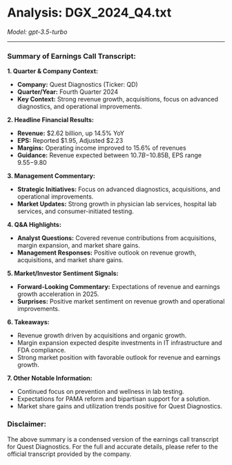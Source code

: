 # Analysis: DGX_2024_Q4.txt

*Model: gpt-3.5-turbo*

---

### Summary of Earnings Call Transcript:

**1. Quarter & Company Context:**
- **Company:** Quest Diagnostics (Ticker: QD)
- **Quarter/Year:** Fourth Quarter 2024
- **Key Context:** Strong revenue growth, acquisitions, focus on advanced diagnostics, and operational improvements.

**2. Headline Financial Results:**
- **Revenue:** $2.62 billion, up 14.5% YoY
- **EPS:** Reported $1.95, Adjusted $2.23
- **Margins:** Operating income improved to 15.6% of revenues
- **Guidance:** Revenue expected between $10.7B-$10.85B, EPS range $9.55-$9.80

**3. Management Commentary:**
- **Strategic Initiatives:** Focus on advanced diagnostics, acquisitions, and operational improvements.
- **Market Updates:** Strong growth in physician lab services, hospital lab services, and consumer-initiated testing.

**4. Q&A Highlights:**
- **Analyst Questions:** Covered revenue contributions from acquisitions, margin expansion, and market share gains.
- **Management Responses:** Positive outlook on revenue growth, acquisitions, and market share gains.

**5. Market/Investor Sentiment Signals:**
- **Forward-Looking Commentary:** Expectations of revenue and earnings growth acceleration in 2025.
- **Surprises:** Positive market sentiment on revenue growth and operational improvements.

**6. Takeaways:**
- Revenue growth driven by acquisitions and organic growth.
- Margin expansion expected despite investments in IT infrastructure and FDA compliance.
- Strong market position with favorable outlook for revenue and earnings growth.

**7. Other Notable Information:**
- Continued focus on prevention and wellness in lab testing.
- Expectations for PAMA reform and bipartisan support for a solution.
- Market share gains and utilization trends positive for Quest Diagnostics.

### Disclaimer: 
The above summary is a condensed version of the earnings call transcript for Quest Diagnostics. For the full and accurate details, please refer to the official transcript provided by the company.